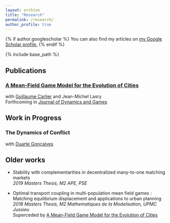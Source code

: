 ```yaml
---
layout: archive
title: "Research"
permalink: /research/
author_profile: true
---
```


{% if author.googlescholar %}
  You can also find my articles on <u><a href="{{author.googlescholar}}">my Google Scholar profile</a>.</u>
{% endif %}

{% include base_path %}



## Publications

### **[A Mean-Field Game Model for the Evolution of Cities](http://cesarbarilla.github.io/research/mfg-cities)**  
with [Guillaume Carlier](https://www.ceremade.dauphine.fr/~carlier/) and Jean-Michel Lasry  
Forthcoming in [Journal of Dynamics and Games](https://www.aimsciences.org/article/doi/10.3934/jdg.2021017)


<!-- Working Papers
---

{% for post in site.workingpapers reversed %}
  {% include archive-single.html %}
{% endfor %} -->


## Work in Progress

### **The Dynamics of Conflict**  
with [Duarte Gonçalves](https://duartegoncalves.com)


## Older works

* Stability with complementarities in decentralized many-to-one matching markets  
	*2019 Masters Thesis, M2 APE, PSE*

* Optimal transport coupling in multi-population mean field games : Matching equilibrium displacement and applications to urban planning  
	*2018 Masters Thesis, M2 Mathematiques de la Modelisation, UPMC Jussieu*  
	Superceded by [A Mean-Field Game Model for the Evolution of Cities](http://cesarbarilla.github.io/research/mfg-cities) 

